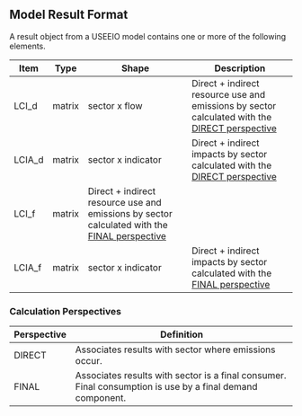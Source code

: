 ## Model Result Format
A result object from a USEEIO model contains one or more of the following elements.

| Item | Type | Shape | Description | 
| --- | --- | --------- | ---|
| LCI_d | matrix | sector x flow | Direct + indirect resource use and emissions by sector calculated with the [DIRECT perspective](#calculation-perspectives) |  
| LCIA_d | matrix | sector x indicator | Direct + indirect impacts by sector calculated with the [DIRECT perspective]((#calculation-perspectives))|
| LCI_f | matrix | Direct + indirect resource use and emissions by sector calculated with the [FINAL perspective](#calculation-perspectives) |
| LCIA_f | matrix | sector x indicator | Direct + indirect impacts by sector calculated with the [FINAL perspective](#calculation-perspectives)|


### Calculation Perspectives
|Perspective|Definition|
|---|---|
|DIRECT|Associates results with sector where emissions occur.|
|FINAL|Associates results with sector is a final consumer. Final consumption is use by a final demand component.|
